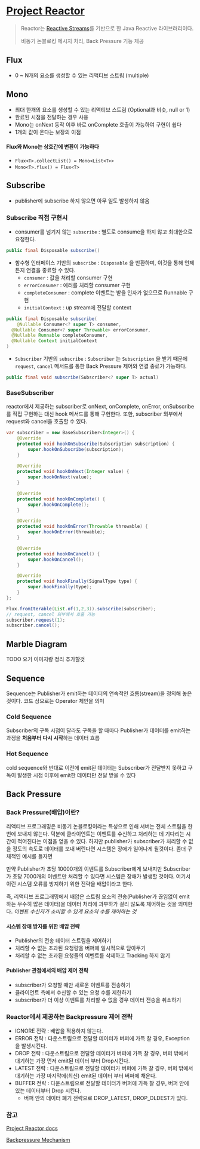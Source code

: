 # [Project Reactor](https://projectreactor.io/)

> Reactor는 [Reactive Streams](https://github.com/reactive-streams/reactive-streams-jvm)를 기반으로 한 Java Reactive 라이브러리이다.<br/>
>
> 비동기 논블로킹 메시지 처리, Back Pressure 기능 제공

## Flux

- 0 ~ N개의 요소를 생성할 수 있는 리액티브 스트림 (multiple)

## Mono

- 최대 한개의 요소를 생성할 수 있는 리액티브 스트림 (Optional과 비슷, null or 1)
- 완료된 시점을 전달하는 경우 사용
- Mono는 onNext 동작 이후 바로 onComplete 호출이 가능하여 구현이 쉽다
- 1개의 값이 온다는 보장의 이점

#### Flux와 Mono는 상호간에 변환이 가능하다

- `Flux<T>.collectList() = Mono<List<T>>`
- `Mono<T>.flux() = Flux<T>`

## Subscribe

- publisher에 subscribe 하지 않으면 아무 일도 발생하지 않음
### Subscribe 직접 구현시

- consumer를 넘기지 않는 `subscribe` : 별도로 consume을 하지 않고 최대한으로 요청한다.

```java
public final Disposable subscribe()
```
- 함수형 인터페이스 기반의 `subscribe` : `Disposable` 을 반환하며, 이것을 통해 언제든지 연결을 종료할 수 있다.
  - `consumer` : 값을 처리할 consumer 구현
  - `errorConsumer` : 에러를 처리할 consumer 구현
  - `completeConsumer` : complete 이벤트는 받을 인자가 없으므로 Runnable 구현
  - `initialContext` : up stream에  전달할 context



```java
public final Disposable subscribe(
	@Nullable Consumer<? super T> consumer,
  @Nullable Consumer<? super Throwable> errorConsumer,
  @Nullable Runnable completeConsumer,
  @Nullable Context initialContext
)
```

- `Subscriber` 기반의 `subscribe` : `Subscriber` 는 `Subscription` 을 받기 때문에 `request`, `cancel` 메서드를 통한 Back Pressure 제어와 연결 종료가 가능하다.

```java
public final void subscribe(Subscriber<? super T> actual)
```

### BaseSubscriber

reactor에서 제공하는 subscriber로 onNext, onComplete, onError, onSubscribe를 직접 구현하는 대신 hook 메서드를 통해 구현한다. 또한, subscriber 외부에서 request와 cancel을 호출할 수 있다.

```java
var subscriber = new BaseSubscriber<Integer>() {
    @Override
    protected void hookOnSubscribe(Subscription subscription) {
        super.hookOnSubscribe(subscription);
    }
		
    @Override
    protected void hookOnNext(Integer value) {
        super.hookOnNext(value);
    }

    @Override
    protected void hookOnComplete() {
        super.hookOnComplete();
    }

    @Override
    protected void hookOnError(Throwable throwable) {
        super.hookOnError(throwable);
    }

    @Override
    protected void hookOnCancel() {
        super.hookOnCancel();
    }

    @Override
    protected void hookFinally(SignalType type) {
        super.hookFinally(type);
    }
};

Flux.fromIterable(List.of(1,2,3)).subscribe(subscriber);
// request, cancel 외부에서 호출 가능
subscriber.request(1);
subscriber.cancel();
```

## Marble Diagram

TODO 요거 이미지랑 정리 추가할것

## Sequence

Sequence는 Publisher가 emit하는 데이터의 연속적인 흐름(stream)을 정의해 놓은 것이다. 코드 상으로는 Operator 체인을 의미

### Cold Sequence

Subscriber의 구독 시점이 달라도 구독을 할 때마다 Publisher가 데이터를 emit하는 과정을 **처음부터 다시 시작**하는 데이터 흐름

### Hot Sequence

cold sequence와 반대로 이전에 emit된 데이터는 Subscriber가 전달받지 못하고 구독이 발생한 시점 이후에 emit한 데이터만 전달 받을 수 있다

## Back Pressure

### Back Pressure(배압)이란?

리액티브 프로그래밍은 비동기 논블로킹이라는 특성으로 인해 서버는 전체 스트림을 한번에 보내지 않는다. 덕분에 클라이언트는 이벤트를 수신하고 처리하는 데 기다리는 시간이 적어진다는 이점을 얻을 수 있다. 하지만 publisher가 subscriber가 처리할 수 없을 정도의 속도로 데이터를 보내 버린다면 시스템은 장애가 일어나게 될것이다. 좀더 구체적인 예시를 들자면<br/>

만약 Publisher가 초당 10000개의 이벤트를 Subscriber에게 보내지만 Subscriber가 초당 7000개의 이벤트만 처리할 수 있다면 시스템은 장애가 발생할 것이다. 여기서 이런 시스템 오류를 방지하기 위한 전략을 배압이라고 한다.<br/>

즉, 리액티브 프로그래밍에서 배압은 스트림 요소의 전송(Publisher가 끊임없이 emit하는 무수히 많은 데이터)을 데이터 처리에 과부하가 걸리 않도록 제어하는 것을 의미한다. *이벤트 수신자가 소비할 수 있게 요소의 수를 제어하는 것*

#### 시스템 장애 방지를 위한 배압 전략

- Publisher의 전송 데이터 스트림을 제어하기
- 처리할 수 없는 초과된 요청량을 버퍼에 일시적으로 담아두기
- 처리할 수 없는 초과된 요청들의 이벤트를 삭제하고 Tracking 하지 않기

#### Publisher 관점에서의 배압 제어 전략

- subscriber가 요청할 때만 새로운 이벤트를 전송하기
- 클라이언트 측에서 수신할 수 있는 요청 수를 제한하기
- subscriber가 더 이상 이벤트를 처리할 수 없을 경우 데이터 전송을 취소하기

### Reactor에서 제공하는 Backpressure 제어 전략

- IGNORE 전략 : 배압을 적용하지 않는다.
- ERROR 전략 : 다운스트림으로 전달할 데이터가 버퍼에 가득 찰 경우, Exception을 발생시킨다.
- DROP 전략 : 다운스트림으로 전달할 데이터가 버퍼에 가득 찰 경우, 버퍼 밖에서 대기하는 가장 먼저 emit된 데이터 부터 Drop시킨다.
- LATEST 전략 : 다운스트림으로 전달할 데이터가 버퍼에 가득 찰 경우, 버퍼 밖에서 대기하는 가장 마지막에(최신) emit된 데이터 부터 버퍼에 채운다.
- BUFFER 전략 : 다운스트림으로 전달할 데이터가 버퍼에 가득 찰 경우, 버퍼 안에 있는 데이터부터 Drop 시킨다.
  - 버퍼 안의 데이터 폐기 전략으로 DROP_LATEST, DROP_OLDEST가 있다.

### 참고

[Project Reactor docs](https://projectreactor.io/docs/core/release/reference/#about-doc)

[Backpressure Mechanism ](https://www.baeldung.com/spring-webflux-backpressure)


